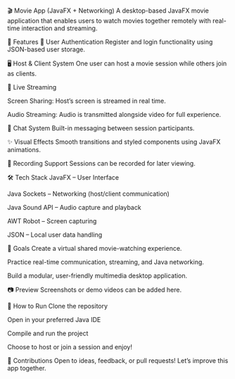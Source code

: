 🎬 Movie App (JavaFX + Networking)
A desktop-based JavaFX movie application that enables users to watch movies together remotely with real-time interaction and streaming.

🚀 Features
🔐 User Authentication
Register and login functionality using JSON-based user storage.

🖥️ Host & Client System
One user can host a movie session while others join as clients.

📡 Live Streaming

Screen Sharing: Host’s screen is streamed in real time.

Audio Streaming: Audio is transmitted alongside video for full experience.

💬 Chat System
Built-in messaging between session participants.

✨ Visual Effects
Smooth transitions and styled components using JavaFX animations.

🎥 Recording Support
Sessions can be recorded for later viewing.

🛠️ Tech Stack
JavaFX – User Interface

Java Sockets – Networking (host/client communication)

Java Sound API – Audio capture and playback

AWT Robot – Screen capturing

JSON – Local user data handling

📌 Goals
Create a virtual shared movie-watching experience.

Practice real-time communication, streaming, and Java networking.

Build a modular, user-friendly multimedia desktop application.

📷 Preview
Screenshots or demo videos can be added here.

📂 How to Run
Clone the repository

Open in your preferred Java IDE

Compile and run the project

Choose to host or join a session and enjoy!

📩 Contributions
Open to ideas, feedback, or pull requests! Let’s improve this app together.
